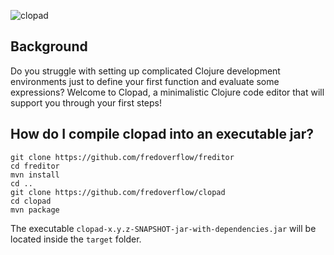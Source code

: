 ![clopad](https://i.imgur.com/wEU2NVd.png)

## Background

Do you struggle with setting up complicated Clojure development environments just to define your first function and evaluate some expressions?
Welcome to Clopad, a minimalistic Clojure code editor that will support you through your first steps!

## How do I compile clopad into an executable jar?
```
git clone https://github.com/fredoverflow/freditor
cd freditor
mvn install
cd ..
git clone https://github.com/fredoverflow/clopad
cd clopad
mvn package
```
The executable `clopad-x.y.z-SNAPSHOT-jar-with-dependencies.jar` will be located inside the `target` folder.
